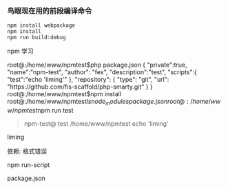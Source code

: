 
### 鸟眼现在用的前段编译命令

```
npm install webpackage
npm install 
npm run build:debug
```


npm 学习

root@:/home/www/npmtest$php package.json 
{
    "private":true,
    "name":"npm-test",
    "author": "fex",
    "description":"test",
    "scripts":{
        "test":"echo 'liming'"
    },
    "repository": {
    "type": "git",
    "url": "https://github.com/fis-scaffold/php-smarty.git"
  }
}
root@:/home/www/npmtest$npm install 
root@:/home/www/npmtest$ls
node_modules  package.json
root@:/home/www/npmtest$npm run test

> npm-test@ test /home/www/npmtest
> echo 'liming'

liming


依赖:
格式错误

npm run-script
 

package.json


